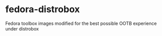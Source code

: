 # fedora-distrobox
Fedora toolbox images modified for the best possible OOTB experience under distrobox
